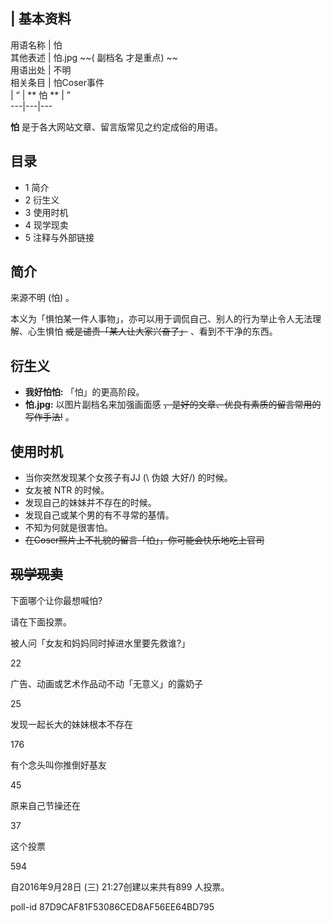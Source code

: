|  **基本资料**  
---  
用语名称  |  怕   
其他表述  |  怕.jpg ~~( 副档名  才是重点) ~~  
用语出处  |  不明   
相关条目  |  怕Coser事件   
|  “  |  ** 怕  ** |  ”   
---|---|---  
  
**怕** 是于各大网站文章、留言版常见之约定成俗的用语。

##  目录

  * 1  简介 
  * 2  衍生义 
  * 3  使用时机 
  * 4  现学现卖 
  * 5  注释与外部链接 

##  简介

来源不明  (怕)  。

本义为「惧怕某一件人事物」，亦可以用于调侃自己、别人的行为举止令人无法理解、心生惧怕 ~~或是谴责「某人让大家兴奋了」~~ 、看到不干净的东西。

##  衍生义

  * **我好怕怕:** 「怕」的更高阶段。 
  * **怕.jpg:** 以图片副档名来加强画面感 ~~，是好的文章、优良有素质的留言常用的写作手法!~~ 。 

##  使用时机

  * 当你突然发现某个女孩子有JJ  (\  伪娘  大好/)  的时候。 
  * 女友被  NTR  的时候。 
  * 发现自己的妹妹并不存在的时候。 
  * 发现自己或某个男的有不寻常的基情。 
  * 不知为何就是很害怕。 
  * ~~在Coser照片上不礼貌的留言「怕」，你可能会快乐地吃上官司~~

##  ~~现学现卖~~

下面哪个让你最想喊怕?

请在下面投票。

被人问「女友和妈妈同时掉进水里要先救谁?」

22

广告、动画或艺术作品动不动「无意义」的露奶子

25

发现一起长大的妹妹根本不存在

176

有个念头叫你推倒好基友

45

原来自己节操还在

37

这个投票

594

自2016年9月28日 (三) 21:27创建以来共有899 人投票。

poll-id 87D9CAF81F53086CED8AF56EE64BD795

  